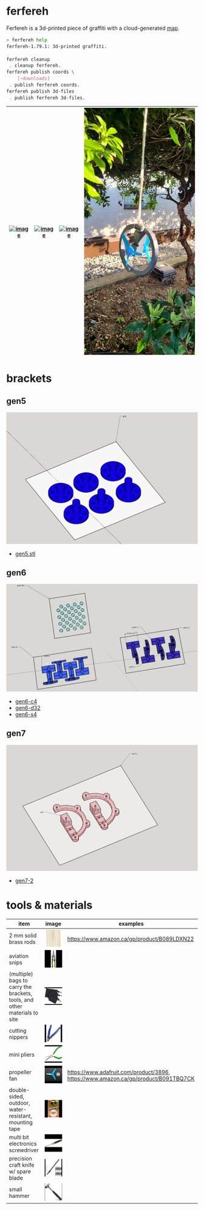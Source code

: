 # ferfereh

Ferfereh is a 3d-printed piece of graffiti with a cloud-generated [map](./coords.geojson).

```bash
> ferfereh help
ferfereh-1.79.1: 3d-printed graffiti.

ferfereh cleanup
 . cleanup ferfereh.
ferfereh publish coords \
	[~downloads]
 . publish ferfereh coords.
ferfereh publish 3d-files
 . publish ferfereh 3d-files.
```

| [![image](images/gen5.jpg)](#gen5) | [![image](images/gen6-c2.jpg)](#gen6) | [![image](images/gen6-s.jpg)](#gen6) | [![image](images/gen7-2.jpg)](#gen7) |
| ---------------------------------- | ------------------------------------- | ------------------------------------ | ------------------------------------ |

# brackets

## gen5

![image](images/gen5.png)

- [gen5.stl](3d/gen5.stl)

## gen6

![image](images/gen6.png)

- [gen6-c4](3d/gen6-c4.stl)
- [gen6-d32](3d/gen6-d32.stl)
- [gen6-s4](3d/gen6-s4.stl)

## gen7

![image](images/gen7.png)

- [gen7-2](3d/gen7-2.stl)

# tools & materials

| item                                                                      | image                                                         | examples                                                                           |
| ------------------------------------------------------------------------- | ------------------------------------------------------------- | ---------------------------------------------------------------------------------- |
| 2 mm solid brass rods                                                     | ![image](images/tools/solid-brass-bars.jpeg)                  | https://www.amazon.ca/gp/product/B089LDXN22                                        |
| aviation snips                                                            | ![image](images/tools/aviation-snips.jpeg)                    |                                                                                    |
| (multiple) bags to carry the brackets, tools, and other materials to site | ![image](images/tools/bags.jpeg)                              |                                                                                    |
| cutting nippers                                                           | ![image](images/tools/cutting-nippers.jpeg)                   |                                                                                    |
| mini pliers                                                               | ![image](images/tools/mini-pliers.jpeg)                       |                                                                                    |
| propeller fan                                                             | ![image](images/tools/propellers.jpeg)                        | https://www.adafruit.com/product/3896, https://www.amazon.ca/gp/product/B091TBQ7CK |
| double-sided, outdoor, water-resistant, mounting tape                     | ![image](images/tools/mounting-tape.jpeg)                     |                                                                                    |
| multi bit electronics screwdriver                                         | ![image](images/tools/multi-bit-electronics-screwdriver.jpeg) |                                                                                    |
| precision craft knife w/ spare blade                                      | ![image](images/tools/precision-craft-knife.jpeg)             |                                                                                    |
| small hammer                                                              | ![image](images/tools/small-hammer.jpeg)                      |                                                                                    |

